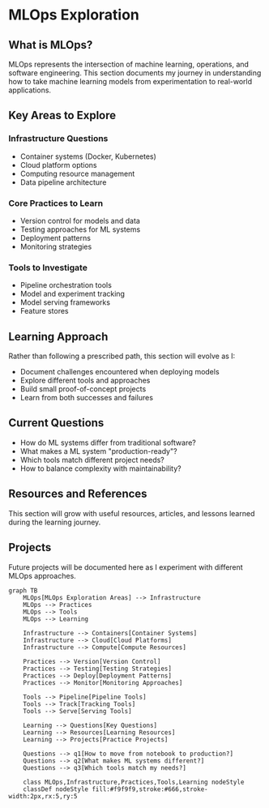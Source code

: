 # MLOps Exploration

## What is MLOps?
MLOps represents the intersection of machine learning, operations, and software engineering. This section documents my journey in understanding how to take machine learning models from experimentation to real-world applications.

## Key Areas to Explore

### Infrastructure Questions
- Container systems (Docker, Kubernetes)
- Cloud platform options
- Computing resource management
- Data pipeline architecture

### Core Practices to Learn
- Version control for models and data
- Testing approaches for ML systems
- Deployment patterns
- Monitoring strategies

### Tools to Investigate
- Pipeline orchestration tools
- Model and experiment tracking
- Model serving frameworks
- Feature stores

## Learning Approach
Rather than following a prescribed path, this section will evolve as I:
- Document challenges encountered when deploying models
- Explore different tools and approaches
- Build small proof-of-concept projects
- Learn from both successes and failures

## Current Questions
- How do ML systems differ from traditional software?
- What makes a ML system "production-ready"?
- Which tools match different project needs?
- How to balance complexity with maintainability?

## Resources and References
This section will grow with useful resources, articles, and lessons learned during the learning journey.

## Projects
Future projects will be documented here as I experiment with different MLOps approaches.


```mermaid
graph TB
    MLOps[MLOps Exploration Areas] --> Infrastructure
    MLOps --> Practices
    MLOps --> Tools
    MLOps --> Learning

    Infrastructure --> Containers[Container Systems]
    Infrastructure --> Cloud[Cloud Platforms]
    Infrastructure --> Compute[Compute Resources]

    Practices --> Version[Version Control]
    Practices --> Testing[Testing Strategies]
    Practices --> Deploy[Deployment Patterns]
    Practices --> Monitor[Monitoring Approaches]

    Tools --> Pipeline[Pipeline Tools]
    Tools --> Track[Tracking Tools]
    Tools --> Serve[Serving Tools]

    Learning --> Questions[Key Questions]
    Learning --> Resources[Learning Resources]
    Learning --> Projects[Practice Projects]

    Questions --> q1[How to move from notebook to production?]
    Questions --> q2[What makes ML systems different?]
    Questions --> q3[Which tools match my needs?]

    class MLOps,Infrastructure,Practices,Tools,Learning nodeStyle
    classDef nodeStyle fill:#f9f9f9,stroke:#666,stroke-width:2px,rx:5,ry:5
```
